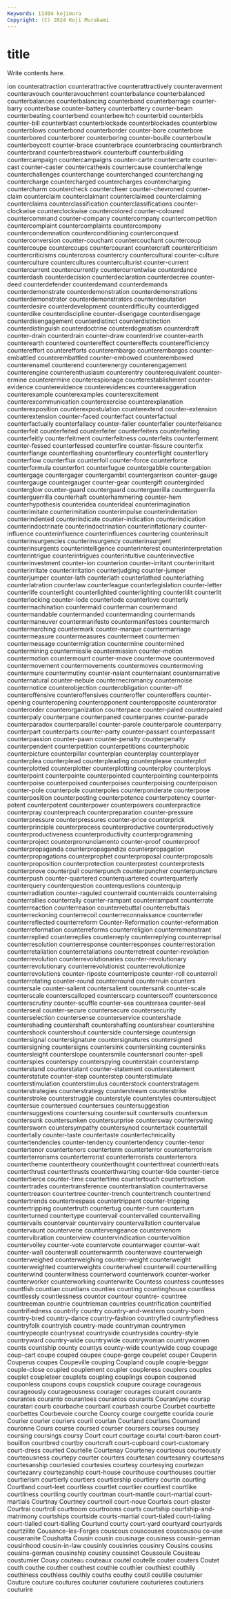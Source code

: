 ```yaml
---
Keywords: 11494 kojimura
Copyright: (C) 2024 Koji Murakami
---
```


# title

Write contents here.



ion counterattraction counterattractive counterattractively counteraverment counteravouch
counteravouchment counterbalance counterbalanced counterbalances counterbalancing counterband counterbarrage counter-barry counterbase counter-battery
counterbattery counter-beam counterbeating counterbend counterbewitch counterbid counterbids counter-bill counterblast counterblockade
counterblockades counterblow counterblows counterbond counterborder counter-bore counterbore counterbored counterborer counterboring
counter-boulle counterboulle counterboycott counter-brace counterbrace counterbracing counterbranch counterbrand counterbreastwork counterbuff
counterbuilding countercampaign countercampaigns counter-carte countercarte counter-cast counter-caster countercathexis countercause counterchallenge
counterchallenges counterchange counterchanged counterchanging countercharge countercharged countercharges countercharging countercharm countercheck
countercheer counter-chevroned counter-claim counterclaim counterclaimant counterclaimed counterclaiming counterclaims counterclassification counterclassifications
counter-clockwise counterclockwise countercolored counter-coloured countercommand counter-company countercompany countercompetition countercomplaint countercomplaints
countercompony countercondemnation counterconditioning counterconquest counterconversion counter-couchant countercouchant countercoup countercoupe countercoups
countercourant countercraft countercriticism countercriticisms countercross countercry countercultural counter-culture counterculture countercultures
counterculturist counter-current countercurrent countercurrently countercurrentwise counterdance counterdash counterdecision counterdeclaration counterdecree
counter-deed counterdefender counterdemand counterdemands counterdemonstrate counterdemonstration counterdemonstrations counterdemonstrator counterdemonstrators counterdeputation
counterdesire counterdevelopment counterdifficulty counterdigged counterdike counterdiscipline counter-disengage counterdisengage counterdisengagement counterdistinct
counterdistinction counterdistinguish counterdoctrine counterdogmatism counterdraft counter-drain counterdrain counter-draw counterdrive counter-earth
counterearth countered countereffect countereffects counterefficiency countereffort counterefforts counterembargo counterembargos counter-embattled
counterembattled counter-embowed counterembowed counterenamel counterend counterenergy counterengagement counterengine counterenthusiasm counterentry
counterequivalent counter-ermine counterermine counterespionage counterestablishment counter-evidence counterevidence counterevidences counterexaggeration counterexample
counterexamples counterexcitement counterexcommunication counterexercise counterexplanation counterexposition counterexpostulation counterextend counter-extension counterextension
counter-faced counterfact counterfactual counterfactually counterfallacy counter-faller counterfaller counterfeisance counterfeit counterfeited
counterfeiter counterfeiters counterfeiting counterfeitly counterfeitment counterfeitness counterfeits counterferment counter-fessed counterfessed
counterfire counter-fissure counterfix counterflange counterflashing counterfleury counterflight counterflory counterflow counterflux
counterfoil counter-force counterforce counterformula counterfort counterfugue countergabble countergabion countergage countergager
countergambit countergarrison counter-gauge countergauge countergauger counter-gear countergift countergirded counterglow counter-guard
counterguard counterguerilla counterguerrila counterguerrilla counterhaft counterhammering counter-hem counterhypothesis counteridea counterideal
counterimagination counterimitate counterimitation counterimpulse counterindentation counterindented counterindicate counter-indication counterindication counterindoctrinate
counterindoctrination counterinflationary counter-influence counterinfluence counterinfluences countering counterinsult counterinsurgencies counterinsurgency counterinsurgent
counterinsurgents counterintelligence counterinterest counterinterpretation counterintrigue counterintrigues counterintuitive counterinvective counterinvestment counter-ion
counterion counter-irritant counterirritant counterirritate counterirritation counterjudging counter-jumper counterjumper counter-lath counterlath
counterlathed counterlathing counterlatration counterlaw counterleague counterlegislation counter-letter counterlife counterlight counterlighted
counterlighting counterlilit counterlit counterlocking counter-lode counterlode counterlove counterly countermachination countermaid
counterman countermand countermandable countermanded countermanding countermands countermaneuver countermanifesto countermanifestoes countermarch
countermarching countermark counter-marque countermarriage countermeasure countermeasures countermeet countermen countermessage countermigration
countermine countermined countermining countermissile countermission counter-motion countermotion countermount counter-move countermove
countermoved countermovement countermovements countermoves countermoving countermure countermutiny counter-naiant counternaiant counternarrative
counternatural counter-nebule counternecromancy counternoise counternotice counterobjection counterobligation counter-off counteroffensive counteroffensives
counteroffer counteroffers counter-opening counteropening counteropponent counteropposite counterorator counterorder counterorganization counterpace
counter-paled counterpaled counterpaly counterpane counterpaned counterpanes counter-parade counterparadox counterparallel counter-parole
counterparole counterparry counterpart counterparts counter-party counter-passant counterpassant counterpassion counter-pawn counter-penalty
counterpenalty counterpendent counterpetition counterpetitions counterphobic counterpicture counterpillar counterplan counterplay counterplayer
counterplea counterplead counterpleading counterplease counterplot counterplotted counterplotter counterplotting counterploy counterploys
counterpoint counterpointe counterpointed counterpointing counterpoints counterpoise counterpoised counterpoises counterpoising counterpoison
counter-pole counterpole counterpoles counterponderate counterpose counterposition counterposting counterpotence counterpotency counter-potent
counterpotent counterpower counterpowers counterpractice counterpray counterpreach counterpreparation counter-pressure counterpressure counterpressures
counter-price counterprick counterprinciple counterprocess counterproductive counterproductively counterproductiveness counterproductivity counterprogramming counterproject
counterpronunciamento counter-proof counterproof counterpropaganda counterpropagandize counterpropagation counterpropagations counterprophet counterproposal counterproposals
counterproposition counterprotection counterprotest counterprotests counterprove counterpull counterpunch counterpuncher counterpuncture counterpush
counter-quartered counterquartered counterquarterly counterquery counterquestion counterquestions counterquip counterradiation counter-raguled counterraid
counterraids counterraising counterrallies counterrally counter-rampant counterrampant counterrate counterreaction counterreason counterrebuttal
counterrebuttals counterreckoning counterrecoil counterreconnaissance counterrefer counterreflected counterreform Counter-Reformation counter-reformation counterreformation
counterreforms counterreligion counterremonstrant counterreplied counterreplies counterreply counterreplying counterreprisal counterresolution counterresponse
counterresponses counterrestoration counterretaliation counterretaliations counterretreat counter-revolution counterrevolution counterrevolutionaries counter-revolutionary counterrevolutionary
counterrevolutionist counterrevolutionize counterrevolutions counter-riposte counterriposte counter-roll counterroll counterrotating counter-round counterround
counterruin counters countersale counter-salient countersalient countersank counter-scale counterscale counterscalloped counterscarp
counterscoff countersconce counterscrutiny counter-scuffle counter-sea countersea counter-seal counterseal counter-secure countersecure
countersecurity counterselection countersense counterservice countershade countershading countershaft countershafting countershear countershine
countershock countershout counterside countersiege countersign countersignal countersignature countersignatures countersigned countersigning
countersigns countersink countersinking countersinks countersleight counterslope countersmile countersnarl counter-spell counterspies
counterspy counterspying counterstain counterstamp counterstand counterstatant counter-statement counterstatement counterstatute counter-step
counterstep counterstimulate counterstimulation counterstimulus counterstock counterstratagem counterstrategies counterstrategy counterstream counterstrike
counterstroke counterstruggle counterstyle counterstyles countersubject countersue countersued countersues countersuggestion countersuggestions
countersuing countersuit countersuits countersun countersunk countersunken countersurprise countersway counterswing countersworn
countersympathy countersynod countertack countertail countertally counter-taste countertaste countertechnicality countertendencies counter-tendency
countertendency counter-tenor countertenor countertenors counterterm counterterror counterterrorism counterterrorisms counterterrorist counterterrorists
counterterrors countertheme countertheory counterthought counterthreat counterthreats counterthrust counterthrusts counterthwarting counter-tide
counter-tierce countertierce counter-time countertime countertouch countertraction countertrades countertransference countertranslation countertraverse
countertreason countertree counter-trench countertrench countertrend countertrends countertrespass countertrippant counter-tripping countertripping
countertruth countertug counter-turn counterturn counterturned countertype countervail countervailed countervailing countervails
countervair countervairy countervallation countervalue countervaunt countervene countervengeance countervenom countervibration counterview
countervindication countervolition countervolley counter-vote countervote counterwager counter-wait counter-wall counterwall counterwarmth
counterwave counterweigh counterweighed counterweighing counter-weight counterweight counterweighted counterweights counterwheel counterwill
counterwilling counterwind counterwitness counterword counterwork counter-worker counterworker counterworking counterwrite Countess
countess countesses countfish countian countians counties counting countinghouse countless countlessly
countlessness countor countour countre- countree countreeman countrie countrieman countries countrification
countrified countrifiedness countrify country country-and-western country-born country-bred country-dance country-fashion countryfied
countryfiedness countryfolk countryish country-made countryman countrymen countrypeople countryseat countryside countrysides
country-style countryward country-wide countrywide countrywoman countrywomen counts countship county countys
county-wide countywide coup coupage coup-cart coupe couped coupee coupe-gorge coupelet
couper Couperin Couperus coupes Coupeville couping Coupland couple couple-beggar couple-close
coupled couplement coupler coupleress couplers couples couplet coupleteer couplets coupling
couplings coupon couponed couponless coupons coups coupstick coupure courage courageous
courageously courageousness courager courages courant courante courantes couranto courantoes courantos
courants Courantyne courap couratari courb courbache courbaril courbash courbe Courbet
courbette courbettes Courbevoie courche Courcy courge courgette courida courie Courier
courier couriers couril courlan Courland courlans Cournand couronne Cours course
coursed courser coursers courses coursey coursing coursings coursy Court court
courtage courtal court-baron court-bouillon courtbred courtby courtcraft court-cupboard court-customary court-dress
courted Courtelle Courtenay Courteney courteous courteously courteousness courtepy courter courters
courtesan courtesanry courtesans courtesanship courtesied courtesies courtesy courtesying courtezan courtezanry
courtezanship court-house courthouse courthouses courtier courtierism courtierly courtiers courtiership courtiery
courtin courting Courtland court-leet courtless courtlet courtlier courtliest courtlike courtliness
courtling courtly courtman court-mantle court-martial court-martials Courtnay Courtney courtnoll court-noue
Courtois court-plaster Courtrai courtroll courtroom courtrooms courts courtship courtship-and-matrimony courtships
courtside courts-martial court-tialed court-tialing court-tialled court-tialling Courtund courty court-yard courtyard
courtyards courtzilite Cousance-les-Forges couscous couscouses couscousou co-use couseranite Coushatta Cousin
cousin cousinage cousiness cousin-german cousinhood cousin-in-law cousinly cousinries cousinry Cousins
cousins cousins-german cousinship cousiny coussinet Coussoule Cousteau coustumier Cousy couteau
couteaux coutel coutelle couter couters Coutet couth couthe couther couthest
couthie couthier couthiest couthily couthiness couthless couthly couths couthy coutil
coutille coutumier Couture couture coutures couturier couturiere couturieres couturiers couturire
